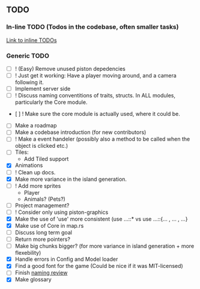 ## TODO

### In-line TODO (Todos in the codebase, often smaller tasks)

[Link to inline TODOs](https://github.com/Ticki/Open-Sea/search?utf8=%E2%9C%93&q=TODO)

### Generic TODO

- [ ] ! (Easy) Remove unused piston depedencies
- [ ] ! Just get it working: Have a player moving around, and a camera following it.
- [ ] Implement server side
- [ ] ! Discuss naming conventitions of traits, structs. In ALL modules, particularly the Core module.
- [ ] ! Make sure the core module is actually used, where it could be.
- [ ] Make a roadmap
- [ ] Make a codebase introduction (for new contributors)
- [ ] ! Make a event handeler (possibly also a method to be called when the object is clicked etc.)
- [ ] Tiles:
  - Add Tiled support
- [x] Animations
- [ ] ! Clean up docs.
- [x] Make more variance in the island generation.
- [ ] ! Add more sprites
  - Player
  - Animals? (Pets?)
- [ ] Project management?
- [ ] ! Consider only using piston-graphics
- [x] Make the use of 'use' more consistent (use ...::* vs use ...::{... , ... , ...}
- [x] Make use of Core in map.rs
- [ ] Discuss long term goal
- [ ] Return more pointers?
- [ ] Make big chunks bigger? (for more variance in island generation + more flexebility)
- [x] Handle errors in Config and Model loader
- [x] Find a good font for the game (Could be nice if it was MIT-licensed)
- [ ] Finish [naming review](wiki/naming.md)
- [x] Make glossary
